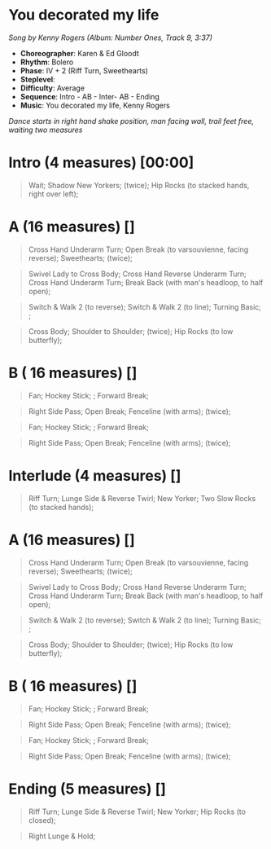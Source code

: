# You decorated my life
*Song by Kenny Rogers (Album: Number Ones, Track 9, 3:37)*

* **Choreographer**: Karen & Ed Gloodt
* **Rhythm**: Bolero
* **Phase**: IV + 2 (Riff Turn, Sweethearts)
* **Steplevel**:
* **Difficulty**: Average
* **Sequence**: Intro - AB - Inter- AB - Ending
* **Music**: You decorated my life, Kenny Rogers

*Dance starts in right hand shake position, man facing wall, trail feet free, waiting two measures*

# Intro (4 measures) [00:00]

> Wait; Shadow New Yorkers; (twice); Hip Rocks (to stacked hands, right over left);

# A (16 measures) []

> Cross Hand Underarm Turn; Open Break (to varsouvienne, facing reverse); Sweethearts; (twice);

> Swivel Lady to Cross Body; Cross Hand Reverse Underarm Turn; Cross Hand Underarm Turn; Break Back (with man's headloop, to half open);

> Switch & Walk 2 (to reverse); Switch & Walk 2 (to line); Turning Basic; ;

> Cross Body; Shoulder to Shoulder; (twice); Hip Rocks (to low butterfly);

# B ( 16 measures) []

> Fan; Hockey Stick; ; Forward Break;

> Right Side Pass; Open Break; Fenceline (with arms); (twice);

> Fan; Hockey Stick; ; Forward Break;

> Right Side Pass; Open Break; Fenceline (with arms); (twice);

# Interlude (4 measures) []

> Riff Turn; Lunge Side & Reverse Twirl; New Yorker; Two Slow Rocks (to stacked hands);

# A (16 measures) []

> Cross Hand Underarm Turn; Open Break (to varsouvienne, facing reverse); Sweethearts; (twice);

> Swivel Lady to Cross Body; Cross Hand Reverse Underarm Turn; Cross Hand Underarm Turn; Break Back (with man's headloop, to half open);

> Switch & Walk 2 (to reverse); Switch & Walk 2 (to line); Turning Basic; ;

> Cross Body; Shoulder to Shoulder; (twice); Hip Rocks (to low butterfly);

# B ( 16 measures) []

> Fan; Hockey Stick; ; Forward Break;

> Right Side Pass; Open Break; Fenceline (with arms); (twice);

> Fan; Hockey Stick; ; Forward Break;

> Right Side Pass; Open Break; Fenceline (with arms); (twice);

# Ending (5 measures) []

> Riff Turn; Lunge Side & Reverse Twirl; New Yorker; Hip Rocks (to closed);

> Right Lunge & Hold;